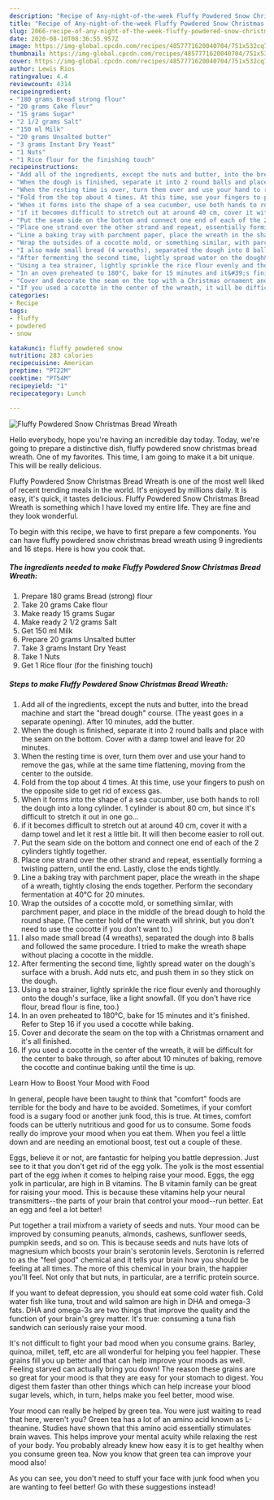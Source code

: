 ```yaml
---
description: "Recipe of Any-night-of-the-week Fluffy Powdered Snow Christmas Bread Wreath"
title: "Recipe of Any-night-of-the-week Fluffy Powdered Snow Christmas Bread Wreath"
slug: 2066-recipe-of-any-night-of-the-week-fluffy-powdered-snow-christmas-bread-wreath
date: 2020-08-10T08:36:55.957Z
image: https://img-global.cpcdn.com/recipes/4857771620040704/751x532cq70/fluffy-powdered-snow-christmas-bread-wreath-recipe-main-photo.jpg
thumbnail: https://img-global.cpcdn.com/recipes/4857771620040704/751x532cq70/fluffy-powdered-snow-christmas-bread-wreath-recipe-main-photo.jpg
cover: https://img-global.cpcdn.com/recipes/4857771620040704/751x532cq70/fluffy-powdered-snow-christmas-bread-wreath-recipe-main-photo.jpg
author: Lewis Rios
ratingvalue: 4.4
reviewcount: 4314
recipeingredient:
- "180 grams Bread strong flour"
- "20 grams Cake flour"
- "15 grams Sugar"
- "2 1/2 grams Salt"
- "150 ml Milk"
- "20 grams Unsalted butter"
- "3 grams Instant Dry Yeast"
- "1 Nuts"
- "1 Rice flour for the finishing touch"
recipeinstructions:
- "Add all of the ingredients, except the nuts and butter, into the bread machine and start the &#34;bread dough&#34; course. (The yeast goes in a separate opening). After 10 minutes, add the butter."
- "When the dough is finished, separate it into 2 round balls and place with the seam on the bottom. Cover with a damp towel and leave for 20 minutes."
- "When the resting time is over, turn them over and use your hand to remove the gas, while at the same time flattening, moving from the center to the outside."
- "Fold from the top about 4 times. At this time, use your fingers to push on the opposite side to get rid of excess gas."
- "When it forms into the shape of a sea cucumber, use both hands to roll the dough into a long cylinder. 1 cylinder is about 80 cm, but since it&#39;s difficult to stretch it out in one go..."
- "if it becomes difficult to stretch out at around 40 cm, cover it with a damp towel and let it rest a little bit. It will then become easier to roll out."
- "Put the seam side on the bottom and connect one end of each of the 2 cylinders tightly together."
- "Place one strand over the other strand and repeat, essentially forming a twisting pattern, until the end. Lastly, close the ends tightly."
- "Line a baking tray with parchment paper, place the wreath in the shape of a wreath, tightly closing the ends together. Perform the secondary fermentation at 40°C for 20 minutes."
- "Wrap the outsides of a cocotte mold, or something similar, with parchment paper, and place in the middle of the bread dough to hold the round shape. (The center hold of the wreath will shrink, but you don&#39;t need to use the cocotte if you don&#39;t want to.)"
- "I also made small bread (4 wreaths), separated the dough into 8 balls and followed the same procedure. I tried to make the wreath shape without placing a cocotte in the middle."
- "After fermenting the second time, lightly spread water on the dough&#39;s surface with a brush. Add nuts etc, and push them in so they stick on the dough."
- "Using a tea strainer, lightly sprinkle the rice flour evenly and thoroughly onto the dough&#39;s surface, like a light snowfall. (If you don&#39;t have rice flour, bread flour is fine, too.)"
- "In an oven preheated to 180°C, bake for 15 minutes and it&#39;s finished. Refer to Step 16 if you used a cocotte while baking."
- "Cover and decorate the seam on the top with a Christmas ornament and it&#39;s all finished."
- "If you used a cocotte in the center of the wreath, it will be difficult for the center to bake through, so after about 10 minutes of baking, remove the cocotte and continue baking until the time is up."
categories:
- Recipe
tags:
- fluffy
- powdered
- snow

katakunci: fluffy powdered snow 
nutrition: 283 calories
recipecuisine: American
preptime: "PT22M"
cooktime: "PT54M"
recipeyield: "1"
recipecategory: Lunch

---
```



![Fluffy Powdered Snow Christmas Bread Wreath](https://img-global.cpcdn.com/recipes/4857771620040704/751x532cq70/fluffy-powdered-snow-christmas-bread-wreath-recipe-main-photo.jpg)

Hello everybody, hope you're having an incredible day today. Today, we're going to prepare a distinctive dish, fluffy powdered snow christmas bread wreath. One of my favorites. This time, I am going to make it a bit unique. This will be really delicious.



Fluffy Powdered Snow Christmas Bread Wreath is one of the most well liked of recent trending meals in the world. It's enjoyed by millions daily. It is easy, it's quick, it tastes delicious. Fluffy Powdered Snow Christmas Bread Wreath is something which I have loved my entire life. They are fine and they look wonderful.


To begin with this recipe, we have to first prepare a few components. You can have fluffy powdered snow christmas bread wreath using 9 ingredients and 16 steps. Here is how you cook that.

<!--inarticleads1-->

##### The ingredients needed to make Fluffy Powdered Snow Christmas Bread Wreath:

1. Prepare 180 grams Bread (strong) flour
1. Take 20 grams Cake flour
1. Make ready 15 grams Sugar
1. Make ready 2 1/2 grams Salt
1. Get 150 ml Milk
1. Prepare 20 grams Unsalted butter
1. Take 3 grams Instant Dry Yeast
1. Take 1 Nuts
1. Get 1 Rice flour (for the finishing touch)




<!--inarticleads2-->

##### Steps to make Fluffy Powdered Snow Christmas Bread Wreath:

1. Add all of the ingredients, except the nuts and butter, into the bread machine and start the &#34;bread dough&#34; course. (The yeast goes in a separate opening). After 10 minutes, add the butter.
1. When the dough is finished, separate it into 2 round balls and place with the seam on the bottom. Cover with a damp towel and leave for 20 minutes.
1. When the resting time is over, turn them over and use your hand to remove the gas, while at the same time flattening, moving from the center to the outside.
1. Fold from the top about 4 times. At this time, use your fingers to push on the opposite side to get rid of excess gas.
1. When it forms into the shape of a sea cucumber, use both hands to roll the dough into a long cylinder. 1 cylinder is about 80 cm, but since it&#39;s difficult to stretch it out in one go...
1. if it becomes difficult to stretch out at around 40 cm, cover it with a damp towel and let it rest a little bit. It will then become easier to roll out.
1. Put the seam side on the bottom and connect one end of each of the 2 cylinders tightly together.
1. Place one strand over the other strand and repeat, essentially forming a twisting pattern, until the end. Lastly, close the ends tightly.
1. Line a baking tray with parchment paper, place the wreath in the shape of a wreath, tightly closing the ends together. Perform the secondary fermentation at 40°C for 20 minutes.
1. Wrap the outsides of a cocotte mold, or something similar, with parchment paper, and place in the middle of the bread dough to hold the round shape. (The center hold of the wreath will shrink, but you don&#39;t need to use the cocotte if you don&#39;t want to.)
1. I also made small bread (4 wreaths), separated the dough into 8 balls and followed the same procedure. I tried to make the wreath shape without placing a cocotte in the middle.
1. After fermenting the second time, lightly spread water on the dough&#39;s surface with a brush. Add nuts etc, and push them in so they stick on the dough.
1. Using a tea strainer, lightly sprinkle the rice flour evenly and thoroughly onto the dough&#39;s surface, like a light snowfall. (If you don&#39;t have rice flour, bread flour is fine, too.)
1. In an oven preheated to 180°C, bake for 15 minutes and it&#39;s finished. Refer to Step 16 if you used a cocotte while baking.
1. Cover and decorate the seam on the top with a Christmas ornament and it&#39;s all finished.
1. If you used a cocotte in the center of the wreath, it will be difficult for the center to bake through, so after about 10 minutes of baking, remove the cocotte and continue baking until the time is up.




Learn How to Boost Your Mood with Food


In general, people have been taught to think that "comfort" foods are terrible for the body and have to be avoided. Sometimes, if your comfort food is a sugary food or another junk food, this is true. At times, comfort foods can be utterly nutritious and good for us to consume. Some foods really do improve your mood when you eat them. When you feel a little down and are needing an emotional boost, test out a couple of these.

Eggs, believe it or not, are fantastic for helping you battle depression. Just see to it that you don't get rid of the egg yolk. The yolk is the most essential part of the egg iwhen it comes to helping raise your mood. Eggs, the egg yolk in particular, are high in B vitamins. The B vitamin family can be great for raising your mood. This is because these vitamins help your neural transmitters--the parts of your brain that control your mood--run better. Eat an egg and feel a lot better!

Put together a trail mixfrom a variety of seeds and nuts. Your mood can be improved by consuming peanuts, almonds, cashews, sunflower seeds, pumpkin seeds, and so on. This is because seeds and nuts have lots of magnesium which boosts your brain's serotonin levels. Serotonin is referred to as the "feel good" chemical and it tells your brain how you should be feeling at all times. The more of this chemical in your brain, the happier you'll feel. Not only that but nuts, in particular, are a terrific protein source.

If you want to defeat depression, you should eat some cold water fish. Cold water fish like tuna, trout and wild salmon are high in DHA and omega-3 fats. DHA and omega-3s are two things that improve the quality and the function of your brain's grey matter. It's true: consuming a tuna fish sandwich can seriously raise your mood. 

It's not difficult to fight your bad mood when you consume grains. Barley, quinoa, millet, teff, etc are all wonderful for helping you feel happier. These grains fill you up better and that can help improve your moods as well. Feeling starved can actually bring you down! The reason these grains are so great for your mood is that they are easy for your stomach to digest. You digest them faster than other things which can help increase your blood sugar levels, which, in turn, helps make you feel better, mood wise.

Your mood can really be helped by green tea. You were just waiting to read that here, weren't you? Green tea has a lot of an amino acid known as L-theanine. Studies have shown that this amino acid essentially stimulates brain waves. This helps improve your mental acuity while relaxing the rest of your body. You probably already knew how easy it is to get healthy when you consume green tea. Now you know that green tea can improve your mood also!

As you can see, you don't need to stuff your face with junk food when you are wanting to feel better! Go  with  these suggestions  instead!

